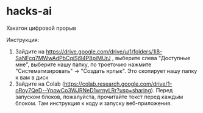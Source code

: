 # hacks-ai
Хакатон цифровой прорыв


Инструкция:
1. Зайдите на https://drive.google.com/drive/u/1/folders/1l8-SaNFcq7MWwAdPbCqiSj94P8piMUrJ , выберите слева "Доступные мне", выберите нашу папку, по троеточию нажмите "Систематизировать" -> "Создать ярлык". Это скопирует нашу папку к вам в диск
2. Зайдите на Colab (https://colab.research.google.com/drive/1-oRoy7QeD--YpowCo3WJRNeD1wrnyLRr?usp=sharing). Перед запуском блоков, пожалуйста, прочитайте текст перед каждым блоком. Там инструкция к коду и запуску веб-приложения.
